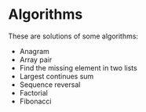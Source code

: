 # Algorithms

These are solutions of some algorithms:
 - Anagram
 - Array pair
 - Find the missing element in two lists
 - Largest continues sum
 - Sequence reversal
 - Factorial
 - Fibonacci
